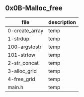## 0x0B-Malloc_free
|file|description|
|----|-----------|
|0-create_array|temp|
|1-strdup|temp|
|100-argstostr|temp|
|101-strtow|temp|
|2-str_concat|temp|
|3-alloc_grid|temp|
|4-free_grid|temp|
|main.h|temp|
